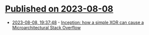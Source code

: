 # [Published on 2023-08-08](index.md)

* [2023-08-08, 19:37:48](https://lobste.rs/s/u5yyzi/inception_how_simple_xor_can_cause) - [Inception: how a simple XOR can cause a Microarchitectural Stack Overflow](https://comsec.ethz.ch/research/microarch/inception/)
